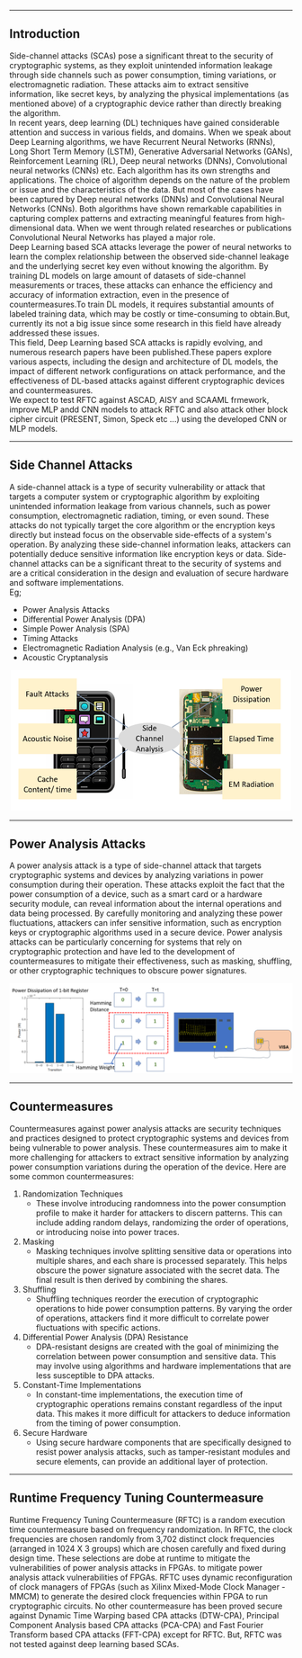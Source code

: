 ___
## Introduction
Side-channel attacks (SCAs) pose a significant threat to the security of cryptographic systems, as they exploit unintended information leakage through side channels such as power consumption, timing variations, or electromagnetic radiation. These attacks aim to extract sensitive information, like secret keys, by analyzing the physical implementations (as mentioned above) of a cryptographic device rather than directly breaking the algorithm.<br>
In recent years, deep learning (DL) techniques have gained considerable attention and success in various fields, and domains. When we speak about Deep Learning algorithms, we have Recurrent Neural Networks (RNNs), Long Short Term Memory (LSTM), Generative Adversarial Networks (GANs), Reinforcement Learning (RL), Deep neural networks (DNNs), Convolutional neural networks (CNNs) etc. Each algorithm has its own strengths and applications. The choice of algorithm depends on the nature of the problem or issue and the characteristics of the data. But most of the cases have been captured by Deep neural networks (DNNs) and
Convolutional Neural Networks (CNNs). Both algorithms have shown remarkable capabilities in capturing complex patterns and extracting meaningful features from high-dimensional data. When we went through related researches or publications Convolutional Neural Networks has played a major role.<br>
Deep Learning based SCA attacks leverage the power of neural networks to learn the complex relationship between the observed side-channel leakage and the underlying secret key even without knowing the algorithm. By training DL models on large amount of datasets of side-channel measurements or traces, these attacks can enhance the efficiency and accuracy of information extraction, even in the presence of countermeasures.To train DL models, it requires substantial amounts of labeled training data, which may be costly or time-consuming to obtain.But, currently its not a big issue since some research in this field have already addressed these issues.<br>
This field, Deep Learning based SCA attacks is rapidly evolving, and numerous research papers have been published.These papers explore various aspects, including the design and architecture of DL models, the impact of different network configurations on attack performance, and the effectiveness of DL-based attacks against different cryptographic devices and countermeasures.<br>
We expect to test RFTC against ASCAD, AISY and SCAAML frmework, improve MLP andd CNN models to attack RFTC and also attack other block cipher circuit (PRESENT, Simon, Speck etc ...) using the developed CNN or MLP models.
___

## Side Channel Attacks
A side-channel attack is a type of security vulnerability or attack that targets a computer system or cryptographic algorithm by exploiting unintended information leakage from various channels, such as power consumption, electromagnetic radiation, timing, or even sound. These attacks do not typically target the core algorithm or the encryption keys directly but instead focus on the observable side-effects of a system's operation. By analyzing these side-channel information leaks, attackers can potentially deduce sensitive information like encryption keys or data. Side-channel attacks can be a significant threat to the security of systems and are a critical consideration in the design and evaluation of secure hardware and software implementations.<br>
Eg;<br>
+ Power Analysis Attacks
+ Differential Power Analysis (DPA)
+ Simple Power Analysis (SPA)
+ Timing Attacks
+ Electromagnetic Radiation Analysis (e.g., Van Eck phreaking)
+ Acoustic Cryptanalysis

<p align="center">
  <img src="./docs/images/SCA.png" alt="Diagram showing SCA" width="500" height="250">
</p>

<hr>

## Power Analysis Attacks
A power analysis attack is a type of side-channel attack that targets cryptographic systems and devices by analyzing variations in power consumption during their operation. These attacks exploit the fact that the power consumption of a device, such as a smart card or a hardware security module, can reveal information about the internal operations and data being processed. By carefully monitoring and analyzing these power fluctuations, attackers can infer sensitive information, such as encryption keys or cryptographic algorithms used in a secure device. Power analysis attacks can be particularly concerning for systems that rely on cryptographic protection and have led to the development of countermeasures to mitigate their effectiveness, such as masking, shuffling, or other cryptographic techniques to obscure power signatures.
<p align="center">
  <img src="./docs/images/Power Analysis Attacks.png" alt="Diagram showing SCA">
</p>

<hr>

## Countermeasures
Countermeasures against power analysis attacks are security techniques and practices designed to protect cryptographic systems and devices from being vulnerable to power analysis. These countermeasures aim to make it more challenging for attackers to extract sensitive information by analyzing power consumption variations during the operation of the device. Here are some common countermeasures:
1. Randomization Techniques
    + These involve introducing randomness into the power consumption profile to make it harder for attackers to discern patterns. This can include adding random delays, randomizing the order of operations, or introducing noise into power traces.
2. Masking
    + Masking techniques involve splitting sensitive data or operations into multiple shares, and each share is processed separately. This helps obscure the power signature associated with the secret data. The final result is then derived by combining the shares.
3. Shuffling
    + Shuffling techniques reorder the execution of cryptographic operations to hide power consumption patterns. By varying the order of operations, attackers find it more difficult to correlate power fluctuations with specific actions.
4. Differential Power Analysis (DPA) Resistance
    + DPA-resistant designs are created with the goal of minimizing the correlation between power consumption and sensitive data. This may involve using algorithms and hardware implementations that are less susceptible to DPA attacks.
5. Constant-Time Implementations
    + In constant-time implementations, the execution time of cryptographic operations remains constant regardless of the input data. This makes it more difficult for attackers to deduce information from the timing of power consumption.
6. Secure Hardware
    + Using secure hardware components that are specifically designed to resist power analysis attacks, such as tamper-resistant modules and secure elements, can provide an additional layer of protection.

<hr>

## Runtime Frequency Tuning Countermeasure
Runtime Frequency Tuning Countermeasure (RFTC) is a random execution time countermeasure based on frequency randomization. In RFTC, the clock frequencies are chosen randomly from 3,702 distinct clock frequencies (arranged in 1024 X 3 groups) which are chosen carefully and fixed during design time. These selections are dobe at runtime to mitigate the vulnerabilities of power analysis attacks in FPGAs. to mitigate power analysis attack vulnerabilities of FPGAs. RFTC uses dynamic reconfiguration of clock managers of FPGAs (such as Xilinx Mixed-Mode Clock Manager - MMCM) to generate the desired clock frequencies within FPGA to run cryptographic circuits. No other countermeasure has been proved secure against Dynamic Time  Warping   based  CPA  attacks (DTW-CPA), Principal Component  Analysis   based  CPA  attacks (PCA-CPA) and Fast   Fourier   Transform based  CPA  attacks (FFT-CPA) except for RFTC. But, RFTC was not tested against deep learning based SCAs.



